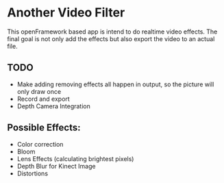 # Another Video Filter
This openFramework based app is intend to do realtime video effects. The final goal is not only add the effects but also export the video to an actual file.

## TODO
- Make adding removing effects all happen in output, so the picture will only draw once
- Record and export
- Depth Camera Integration
## Possible Effects:
- Color correction 
- Bloom
- Lens Effects (calculating brightest pixels)
- Depth Blur for Kinect Image
- Distortions


